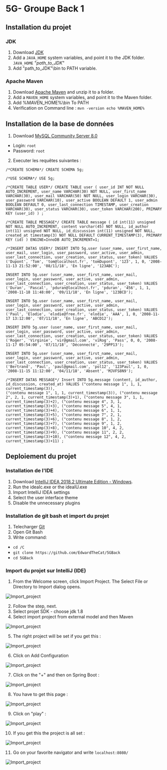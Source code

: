 # 5G- Groupe Back 1
## Installation du projet			   
### JDK 
1. Download [JDK](https://www.oracle.com/technetwork/java/javase/downloads/jdk8-downloads-2133151.html)
2. Add a `JAVA_HOME` system variables, and point it to the JDK folder. `JAVA_HOME` "*path_to_JDK*"
3. Add "path_to_JDK"\bin to PATH variable.

### Apache Maven
1. Download [Apache Maven](https://maven.apache.org/download.cgi) and unzip it to a folder.
2. Add a `MAVEN_HOME` system variables, and point it to the Maven folder. 
3. Add %MAVEN_HOME%\bin To PATH
4. Verification on Command line :
```mvn -version echo %MAVEN_HOME%```

## Installation de la base de données    

1. Download [MySQL Community Server 8.0](https://dev.mysql.com/downloads/mysql/)
- Login: `root`
- Password: `root`

2. Executer les requêtes suivantes :
```
/*CREATE SCHEMA*/ CREATE SCHEMA 5g;

/*USE SCHEMA*/ USE 5g;

/*CREATE TABLE USER*/ CREATE TABLE user ( user_id INT NOT NULL AUTO_INCREMENT, user_name VARCHAR(30) NOT NULL, user_first_name VARCHAR(30), user_mail VARCHAR(50) NOT NULL, user_login VARCHAR(30), user_password VARCHAR(10), user_active BOOLEAN DEFAULT 1, user_admin BOOLEAN DEFAULT 0, user_last_connection TIMESTAMP, user_creation VARCHAR(30), user_status VARCHAR(30), user_token VARCHAR(200), PRIMARY KEY (user_id) ) ;

/*CREATE TABLE MESSAGE*/ CREATE TABLE message ( id int(11) unsigned NOT NULL AUTO_INCREMENT, content varchar(45) NOT NULL, id_author int(11) unsigned NOT NULL, id_discussion int(11) unsigned NOT NULL, created_at timestamp(3) NOT NULL DEFAULT CURRENT_TIMESTAMP(3), PRIMARY KEY (id) ) ENGINE=InnoDB AUTO_INCREMENT=1;

/*INSERT DATAS USER*/ INSERT INTO 5g.user (user_name, user_first_name, user_mail, user_login, user_password, user_active, user_admin, user_last_connection, user_creation, user_status, user_token) VALUES ('Dupont', 'Tom', 'tom@localhost.fr', 'tomDupont', '123', 1, 0, '2008-11-13 21:52:00', '08/11/18', 'En ligne', '123ABC');

INSERT INTO 5g.user (user_name, user_first_name, user_mail, user_login, user_password, user_active, user_admin, user_last_connection, user_creation, user_status, user_token) VALUES ('Duran', 'Pascal', 'pduran@localhost.fr', 'pduran', '456', 1, 1, '2008-11-18 11:48:00', '09/11/18', 'En ligne', '123BCD');

INSERT INTO 5g.user (user_name, user_first_name, user_mail, user_login, user_password, user_active, user_admin, user_last_connection, user_creation, user_status, user_token) VALUES ('Paul', 'Elodie', 'elodie@free.fr', 'elodie', 'AAA', 1, 0, '2008-11-17 13:12:00', '07/11/18', 'En ligne', 'ABCD12');

INSERT INTO 5g.user (user_name, user_first_name, user_mail, user_login, user_password, user_active, user_admin, user_last_connection, user_creation, user_status, user_token) VALUES ('Roger', 'Virginie', 'vir@gmail.com', 'viRog', 'Pass', 0, 0, '2008-11-17 05:54:00', '07/11/18', 'Déconnecté', '29PP13');

INSERT INTO 5g.user (user_name, user_first_name, user_mail, user_login, user_password, user_active, user_admin, user_last_connection, user_creation, user_status, user_token) VALUES ('Bertrand', 'Paul', 'paul@gmail.com', 'pol12', '123Paul', 1, 0, '2008-11-15 11:12:00', '04/11/18', 'Absent', 'MJVFS8N9');

/*INSERT DATAS MESSAGE*/ Insert INTO 5g.message (content, id_author, id_discussion, created_at) VALUES ("contenu message 1", 1, 1, current_timestamp(3)),
("contenu message 1", 1, 1, current_timestamp(3)), ("contenu message 2", 2, 1, current_timestamp(3)+1), ("contenu message 3", 1, 1, current_timestamp(3)+2), ("contenu message 4", 3, 1, current_timestamp(3)+3), ("contenu message 5", 4, 1, current_timestamp(3)+4), ("contenu message 6", 1, 1, current_timestamp(3)+5), ("contenu message 7", 2, 1, current_timestamp(3)+6), ("contenu message 8", 1, 2, current_timestamp(3)+7), ("contenu message 9", 1, 2, current_timestamp(3)+8), ("contenu message 10", 4, 2, current_timestamp(3)+9), ("contenu message 11", 2, 2, current_timestamp(3)+10), ("contenu message 12", 4, 2, current_timestamp(3)+11) ;
```
## Deploiement du projet

### Installation de l'IDE

1. Download [IntelliJ IDEA 2018.2 Ultimate Edition - Windows](https://www.jetbrains.com/idea/download/index.html#section=windows).
2. Run the ideaIc.exe or the ideaIU.exe
3. Import IntelliJ IDEA settings
4. Select the user interface theme
5. Disable the unnecessary plugins

### Installation de git bash et import du projet

1. Telecharger [Git](https://github.com/git-for-windows/git/releases/download/v2.19.1.windows.1/Git-2.19.1-64-bit.exe)
2. Open Git Bash
3. Write command:
- `cd /C`
- `git clone https://github.com/EdwardTheCat/5GBack`
- `cd 5GBack`

### Import du projet sur IntelliJ (IDE)

1. From the Welcome screen, click Import Project.
   The Select File or Directory to Import dialog opens.
   
![Import_project](https://github.com/EdwardTheCat/5GBack/blob/master/image/Capture_Import.PNG)

2. Follow the step, next.
3. Select projet SDK - choose jdk 1.8
4. Select import project from external model and then Maven

![Import_project](https://github.com/EdwardTheCat/5GBack/blob/master/image/Capture_Import_Project.PNG)

5. The right project will be set if you get this :

![Import_project](https://github.com/EdwardTheCat/5GBack/blob/master/image/Import_Project_Completed.PNG)

6. Click on Add Configuration

![Import_project](https://github.com/EdwardTheCat/5GBack/blob/master/image/Add_Config.PNG)

7. Click on the "+" and then on Spring Boot :

![Import_project](https://github.com/EdwardTheCat/5GBack/blob/master/image/add_config_spring.PNG)

8. You have to get this page :

![Import_project](https://github.com/EdwardTheCat/5GBack/blob/master/image/set_config.PNG)

9. Click on "play" :

![Import_project](https://github.com/EdwardTheCat/5GBack/blob/master/image/run_config.PNG)

10. If you get this the project is all set :

![Import_project](https://github.com/EdwardTheCat/5GBack/blob/master/image/completed_run.PNG)

11. Go on your favorite navigator and write `localhost:8080/`

![Import_project](https://github.com/EdwardTheCat/5GBack/blob/master/image/see_project.PNG)
